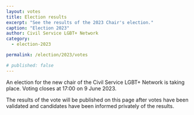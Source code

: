 ```yaml
---
layout: votes
title: Election results
excerpt: "See the results of the 2023 Chair's election."
caption: "Election 2023"
author: Civil Service LGBT+ Network
category:
  - election-2023

permalink: /election/2023/votes

# published: false
---
```


An election for the new chair of the Civil Service LGBT+ Network is taking place. Voting closes at 17:00 on 9 June 2023.

The results of the vote will be published on this page after votes have been validated and candidates have been informed privately of the results.

